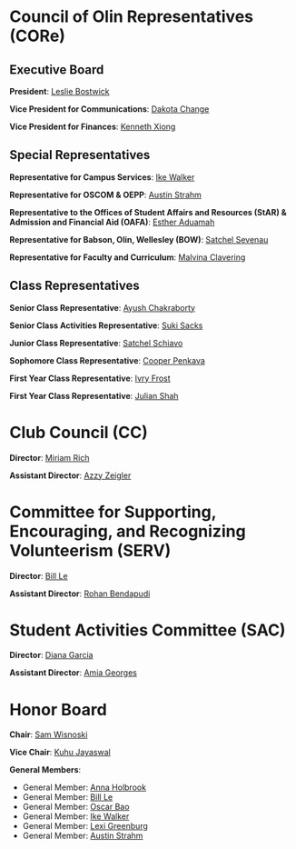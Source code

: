 # Council of Olin Representatives (CORe)

## Executive Board
**President**: [Leslie Bostwick](mailto:lbostwick@olin.edu)

**Vice President for Communications**: [Dakota Change](mailto:schang2@olin.edu)

**Vice President for Finances**: [Kenneth Xiong](mailto:kxiong@olin.edu)

## Special Representatives
**Representative for Campus Services**: [Ike Walker](mailto:iwalker@olin.edu)

**Representative for OSCOM & OEPP**: [Austin Strahm](mailto:astrahm@olin.edu)

**Representative to the Offices of Student Affairs and Resources (StAR) & Admission and Financial Aid (OAFA)**: [Esther Aduamah](mailto:eaduamah@olin.edu)

**Representative for Babson, Olin, Wellesley (BOW)**: [Satchel Sevenau](mailto:ssevenau@olin.edu)

**Representative for Faculty and Curriculum**: [Malvina Clavering](mailto:mclavering@olin.edu)

## Class Representatives
**Senior Class Representative**: [Ayush Chakraborty](mailto:achakraborty@olin.edu)

**Senior Class Activities Representative**: [Suki Sacks](mailto:nsacks@olin.edu)

**Junior Class Representative**: [Satchel Schiavo](mailto:sschiavo@olin.edu)

**Sophomore Class Representative**: [Cooper Penkava](mailto:cpenkava@olin.edu)

**First Year Class Representative**: [Ivry Frost](mailto:ifrost@olin.edu)

**First Year Class Representative**: [Julian Shah](mailto:jshah@olin.edu)

# Club Council (CC)
**Director**: [Miriam Rich](mailto:mrich1@olin.edu)

**Assistant Director**: [Azzy Zeigler](mailto:azeigler@olin.edu)

# Committee for Supporting, Encouraging, and Recognizing Volunteerism (SERV) 
**Director**: [Bill Le](mailto:cle@olin.edu)

**Assistant Director**: [Rohan Bendapudi](mailto:rbendapudi@olin.edu)

# Student Activities Committee (SAC)
**Director**: [Diana Garcia](mailto:dgarcia@olin.edu)

**Assistant Director**: [Amia Georges](mailto:ageorges2@olin.edu)

# Honor Board
**Chair**: [Sam Wisnoski](mailto:swisnoski@olin.edu)

**Vice Chair**: [Kuhu Jayaswal](mailto:kjayaswal@olin.edu)

**General Members**:
* General Member: [Anna Holbrook](mailto:aholbrook1@olin.edu)
* General Member: [Bill Le](mailto:cle@olin.edu)
* General Member: [Oscar Bao](mailto:xbao@olin.edu)
* General Member: [Ike Walker](mailto:iwalker@olin.edu)
* General Member: [Lexi Greenburg](mailto:agreenberg2@olin.edu)
* General Member: [Austin Strahm](mailto:astrahm@olin.edu)
